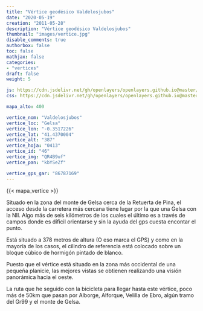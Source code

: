 ```yaml
---
title: "Vértice geodésico Valdelosjubos"
date: "2020-05-19"
creation: "2011-05-28"
description: "Vértice geodésico Valdelosjubos"
thumbnail: "images/vertice.jpg"
disable_comments: true
authorbox: false
toc: false
mathjax: false
categories:
- "vertices"
draft: false
weight: 5

js: https://cdn.jsdelivr.net/gh/openlayers/openlayers.github.io@master/en/v6.3.1/build/ol.js
css: https://cdn.jsdelivr.net/gh/openlayers/openlayers.github.io@master/en/v6.3.1/css/ol.css

mapa_alto: 400

vertice_nom: "Valdelosjubos"
vertice_loc: "Gelsa"
vertice_lon: "-0.3517226"
vertice_lat: "41.4370004"
vertice_alt: "387"
vertice_hoja: "0413"
vertice_id: "46"
vertice_img: "QR4B9uf"
vertice_pan: "kbYSeZf"

vertice_gps_gar: "86787169"
---
```

{{< mapa_vertice >}}

Situado en la zona del monte de Gelsa cerca de la Retuerta de Pina, el acceso desde la carretera más cercana tiene lugar por la que una Gelsa con la NII. Algo más de seis kilómetros de los cuales el último es a través de campos donde es díficil orientarse y sin la ayuda del gps cuesta encontar el punto.

Está situado a 378 metros de altura (O eso marca el GPS) y como en la mayoría de los casos, el cilindro de referencia está colocado sobre un bloque cúbico de hormigón pintado de blanco.

Puesto que el vértice está situado en la zona más occidental de una pequeña planicie, las mejores vistas se obtienen realizando una visión panorámica hacia el oeste.

La ruta que he seguido con la bicicleta para llegar hasta este vértice, poco más de 50km que pasan por Alborge, Alforque, Velilla de Ebro, algún tramo del Gr99 y el monte de Gelsa.

